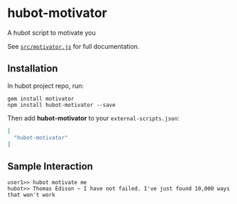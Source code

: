 # hubot-motivator

A hubot script to motivate you

See [`src/motivator.js`](src/motivator.js) for full documentation.

## Installation

In hubot project repo, run:

```
gem install motivator
npm install hubot-motivator --save
```

Then add **hubot-motivator** to your `external-scripts.json`:

```json
[
  "hubot-motivator"
]
```

## Sample Interaction

```
user1>> hubot motivate me
hubot>> Thomas Edison ~ I have not failed. I've just found 10,000 ways that won't work
```
